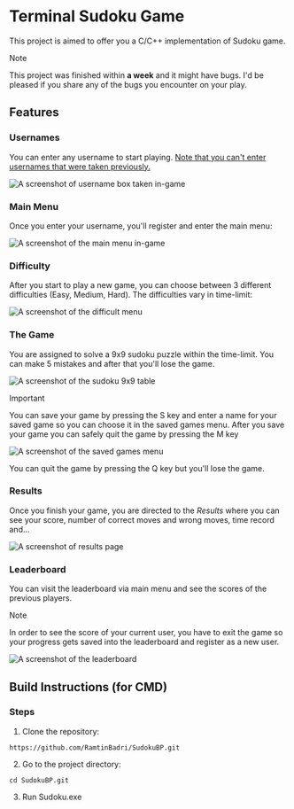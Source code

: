 # Terminal Sudoku Game
This project is aimed to offer you a C/C++ implementation of Sudoku game. 
> [!NOTE]
> This project was finished within **a week** and it might have bugs. I'd be pleased if you share any of the bugs you encounter on your play.
## Features
### Usernames  
You can enter any username to start playing. <ins>Note that you can't enter usernames that were taken previously.</ins>


![A screenshot of username box taken in-game](https://github.com/user-attachments/assets/d9196330-ed7d-4ae1-bb73-eb3ab4d6090a)


### Main Menu  
Once you enter your username, you'll register and enter the main menu:


![A screenshot of the main menu in-game](https://github.com/user-attachments/assets/23e4a319-5004-4c5f-9a66-bcb5f72601ac)


### Difficulty  
After you start to play a new game, you can choose between 3 different difficulties (Easy, Medium, Hard). The difficulties vary in time-limit:


![A screenshot of the difficult menu](https://github.com/user-attachments/assets/8c4221a0-17df-44a4-a522-1e7dc1af0e4d)


### The Game  
You are assigned to solve a 9x9 sudoku puzzle within the time-limit. You can make 5 mistakes and after that you'll lose the game.


![A screenshot of the sudoku 9x9 table](https://github.com/user-attachments/assets/686571d6-5524-4fd3-913e-4d5b08aa4a57)


> [!IMPORTANT]
> You can save your game by pressing the S key and enter a name for your saved game so you can choose it in the saved games menu. After you save your game you can safely quit the game by pressing the M key
>
> 
> ![A screenshot of the saved games menu](https://github.com/user-attachments/assets/17804c1c-1dac-4dc0-bebd-3b8adea5ab94)


You can quit the game by pressing the Q key but you'll lose the game.

### Results  
Once you finish your game, you are directed to the *Results* where you can see your score, number of correct moves and wrong moves, time record and...


![A screenshot of results page](https://github.com/user-attachments/assets/39f8094c-fc32-4029-8f74-7dadf1896ab3)


### Leaderboard  
You can visit the leaderboard via main menu and see the scores of the previous players.
> [!NOTE]
> In order to see the score of your current user, you have to exit the game so your progress gets saved into the leaderboard and register as a new user.


![A screenshot of the leaderboard](https://github.com/user-attachments/assets/7d38b466-9593-49aa-9be9-bc3500409184)

## Build Instructions (for CMD)
### Steps
1. Clone the repository:
```
https://github.com/RamtinBadri/SudokuBP.git
```
2. Go to the project directory:
```
cd SudokuBP.git
```
3. Run Sudoku.exe
